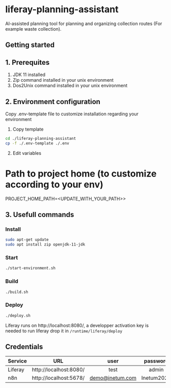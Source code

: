 # liferay-planning-assistant
AI-assisted planning tool for planning and organizing collection routes (For example waste collection).

## Getting started

## 1. Prerequites

1. JDK 11 installed
2. Zip command installed in your unix environment
3. Dos2Unix command installed in your unix environment

## 2. Environment configuration

Copy .env-template file to customize installation regarding your environment

1. Copy template
```bash
cd ./liferay-planning-assistant
cp -f ./.env-template ./.env
```

2. Edit variables

# Path to project home (to customize according to your env)
PROJECT_HOME_PATH=<UPDATE_WITH_YOUR_PATH>>

## 3. Usefull commands

### Install

```bash
sudo apt-get update
sudo apt install zip openjdk-11-jdk
```

### Start

```bash
./start-environment.sh
```

### Build

```bash
./build.sh
```

### Deploy

```bash
./deploy.sh
```

Liferay runs on http://localhost:8080/, a developper activation key is needed to run liferay drop it in `/runtime/liferay/deploy`

## Credentials

| Service | URL | user | password | 
|----------|:-------------:|:------:|:------:|
| Liferay| http://localhost:8080/ | test | admin |
| n8n| http://localhost:5678/ | demo@inetum.com | Inetum2024 |
